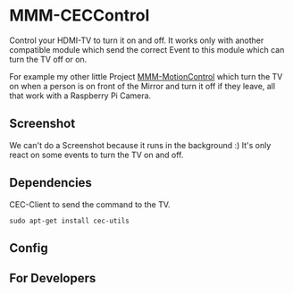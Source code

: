 # MMM-CECControl
Control your HDMI-TV to turn it on and off. It works only with another compatible module which send the correct Event to this module which can turn the TV off or on.

For example my other little Project [MMM-MotionControl](https://github.com/nischi/MMM-MotionControl "MMM-MotionControl") which turn the TV on when a person is on front of the Mirror and turn it off if they leave, all that work with a Raspberry Pi Camera.

## Screenshot
We can't do a Screenshot because it runs in the background :) It's only react on some events to turn the TV on and off.

## Dependencies
CEC-Client to send the command to the TV.

`sudo apt-get install cec-utils`

## Config

## For Developers